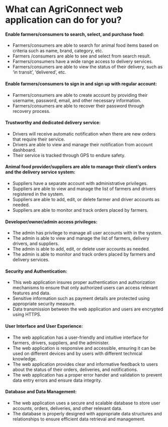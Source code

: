 # What can AgriConnect web application can do for you?
#### Enable farmers/consumers to search, select, and purchase food:
- Farmers/consumers are able to search for animal food items based on criteria such as name, brand, category, etc.
- Farmers /consumers are able to see and select from search result.
- Farmers/consumers have a wide range access to delivery services.
- Farmers/consumers are able to view the status of their delivery, such as ‘in transit’, ‘delivered’, etc.
#### Enable farmers/consumers to sign in and sign up with regular account:
- Farmers/consumers are able to create account by providing their username, password, email, and other necessary information.
- Farmers/consumers are able to recover their password through recovery process.
#### Trustworthy and dedicated delivery service:
- Drivers will receive automatic notification when there are new orders that require their service.
- Drivers are able to view and manage their notification from account dashboard.
- Their service is tracked through GPS to endure safety.
#### Animal food provider/suppliers are able to manage their client’s orders and the delivery service system:
- Suppliers have a separate account with administrative privileges.
- Suppliers are able to view and manage the list of farmers and drivers registered in the system.
- Suppliers are able to add, edit, or delete farmer and driver accounts as needed.
- Suppliers are able to monitor and track orders placed by farmers.
#### Developer/owner/admin access privileges:
- The admin has privilege to manage all user accounts with in the system.
- The admin is able to view and manage the list of farmers, delivery drivers, and suppliers.
- The admin is able to add, edit, or delete user accounts as needed.
- The admin is able to monitor and track orders placed by farmers and delivery services.
#### Security and Authentication:
- This web application insures proper authentication and authorization mechanisms to ensure that only authorized users can access relevant features and data.
- Sensitive information such as payment details are protected using appropriate security measure.
- Data transmission between the web application and users are encrypted using HTTPS.
#### User Interface and User Experience:
- The web application has a user-friendly and intuitive interface for farmers, drivers, suppliers, and the administer.
- The web application is responsive and accessible, ensuring it can be used on different devices and by users with different technical knowledge.
- The web application provides clear and informative feedback to users about the status of their orders, deliveries, and notifications.
- The web application has a proper error hander and validation to prevent data entry errors and ensure data integrity.
#### Database and Data Management:
- The web application uses a secure and scalable database to store user accounts, orders, deliveries, and other relevant data.
- The database is properly designed with appropriate data structures and relationships to ensure efficient data retrieval and management.

